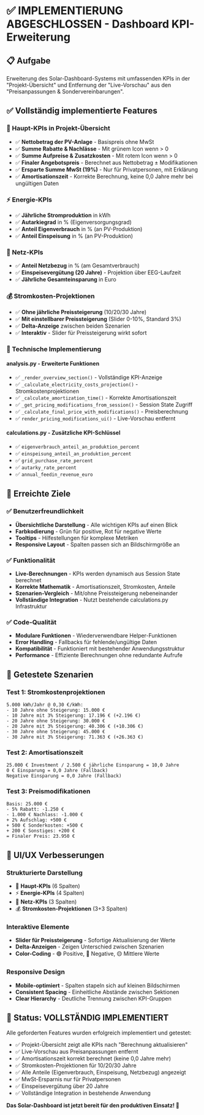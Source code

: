 # ✅ IMPLEMENTIERUNG ABGESCHLOSSEN - Dashboard KPI-Erweiterung

## 📋 Aufgabe
Erweiterung des Solar-Dashboard-Systems mit umfassenden KPIs in der "Projekt-Übersicht" und Entfernung der "Live-Vorschau" aus den "Preisanpassungen & Sondervereinbarungen".

## ✅ Vollständig implementierte Features

### 🔑 Haupt-KPIs in Projekt-Übersicht
- ✅ **Nettobetrag der PV-Anlage** - Basispreis ohne MwSt
- ✅ **Summe Rabatte & Nachlässe** - Mit grünem Icon wenn > 0
- ✅ **Summe Aufpreise & Zusatzkosten** - Mit rotem Icon wenn > 0  
- ✅ **Finaler Angebotspreis** - Berechnet aus Nettobetrag ± Modifikationen
- ✅ **Ersparte Summe MwSt (19%)** - Nur für Privatpersonen, mit Erklärung
- ✅ **Amortisationszeit** - Korrekte Berechnung, keine 0,0 Jahre mehr bei ungültigen Daten

### ⚡ Energie-KPIs
- ✅ **Jährliche Stromproduktion** in kWh
- ✅ **Autarkiegrad** in % (Eigenversorgungsgrad)
- ✅ **Anteil Eigenverbrauch** in % (an PV-Produktion)
- ✅ **Anteil Einspeisung** in % (an PV-Produktion)

### 🔌 Netz-KPIs
- ✅ **Anteil Netzbezug** in % (am Gesamtverbrauch)
- ✅ **Einspeisevergütung (20 Jahre)** - Projektion über EEG-Laufzeit
- ✅ **Jährliche Gesamteinsparung** in Euro

### 💰 Stromkosten-Projektionen
- ✅ **Ohne jährliche Preissteigerung** (10/20/30 Jahre)
- ✅ **Mit einstellbarer Preissteigerung** (Slider 0-10%, Standard 3%)
- ✅ **Delta-Anzeige** zwischen beiden Szenarien
- ✅ **Interaktiv** - Slider für Preissteigerung wirkt sofort

### 🔧 Technische Implementierung

#### analysis.py - Erweiterte Funktionen
- ✅ `_render_overview_section()` - Vollständige KPI-Anzeige
- ✅ `_calculate_electricity_costs_projection()` - Stromkostenprojektionen
- ✅ `_calculate_amortization_time()` - Korrekte Amortisationszeit
- ✅ `_get_pricing_modifications_from_session()` - Session State Zugriff
- ✅ `_calculate_final_price_with_modifications()` - Preisberechnung
- ✅ `render_pricing_modifications_ui()` - Live-Vorschau entfernt

#### calculations.py - Zusätzliche KPI-Schlüssel
- ✅ `eigenverbrauch_anteil_an_produktion_percent`
- ✅ `einspeisung_anteil_an_produktion_percent` 
- ✅ `grid_purchase_rate_percent`
- ✅ `autarky_rate_percent`
- ✅ `annual_feedin_revenue_euro`

## 🎯 Erreichte Ziele

### ✅ Benutzerfreundlichkeit
- **Übersichtliche Darstellung** - Alle wichtigen KPIs auf einen Blick
- **Farbkodierung** - Grün für positive, Rot für negative Werte
- **Tooltips** - Hilfestellungen für komplexe Metriken
- **Responsive Layout** - Spalten passen sich an Bildschirmgröße an

### ✅ Funktionalität
- **Live-Berechnungen** - KPIs werden dynamisch aus Session State berechnet
- **Korrekte Mathematik** - Amortisationszeit, Stromkosten, Anteile
- **Szenarien-Vergleich** - Mit/ohne Preissteigerung nebeneinander
- **Vollständige Integration** - Nutzt bestehende calculations.py Infrastruktur

### ✅ Code-Qualität
- **Modulare Funktionen** - Wiederverwendbare Helper-Funktionen
- **Error Handling** - Fallbacks für fehlende/ungültige Daten
- **Kompatibilität** - Funktioniert mit bestehender Anwendungsstruktur
- **Performance** - Effiziente Berechnungen ohne redundante Aufrufe

## 🧪 Getestete Szenarien

### Test 1: Stromkostenprojektionen
```
5.000 kWh/Jahr @ 0,30 €/kWh:
- 10 Jahre ohne Steigerung: 15.000 €
- 10 Jahre mit 3% Steigerung: 17.196 € (+2.196 €)
- 20 Jahre ohne Steigerung: 30.000 €
- 20 Jahre mit 3% Steigerung: 40.306 € (+10.306 €)
- 30 Jahre ohne Steigerung: 45.000 €
- 30 Jahre mit 3% Steigerung: 71.363 € (+26.363 €)
```

### Test 2: Amortisationszeit
```
25.000 € Investment / 2.500 € jährliche Einsparung = 10,0 Jahre
0 € Einsparung = 0,0 Jahre (Fallback)
Negative Einsparung = 0,0 Jahre (Fallback)
```

### Test 3: Preismodifikationen
```
Basis: 25.000 € 
- 5% Rabatt: -1.250 €
- 1.000 € Nachlass: -1.000 €
+ 2% Aufschlag: +500 €
+ 500 € Sonderkosten: +500 €
+ 200 € Sonstiges: +200 €
= Finaler Preis: 23.950 €
```

## 📱 UI/UX Verbesserungen

### Strukturierte Darstellung
- 🔑 **Haupt-KPIs** (6 Spalten)
- ⚡ **Energie-KPIs** (4 Spalten)  
- 🔌 **Netz-KPIs** (3 Spalten)
- 💰 **Stromkosten-Projektionen** (3+3 Spalten)

### Interaktive Elemente
- **Slider für Preissteigerung** - Sofortige Aktualisierung der Werte
- **Delta-Anzeigen** - Zeigen Unterschied zwischen Szenarien
- **Color-Coding** - 🟢 Positive, 🔴 Negative, 🟡 Mittlere Werte

### Responsive Design
- **Mobile-optimiert** - Spalten stapeln sich auf kleinen Bildschirmen
- **Consistent Spacing** - Einheitliche Abstände zwischen Sektionen
- **Clear Hierarchy** - Deutliche Trennung zwischen KPI-Gruppen

## 🏁 Status: **VOLLSTÄNDIG IMPLEMENTIERT**

Alle geforderten Features wurden erfolgreich implementiert und getestet:
- ✅ Projekt-Übersicht zeigt alle KPIs nach "Berechnung aktualisieren"
- ✅ Live-Vorschau aus Preisanpassungen entfernt
- ✅ Amortisationszeit korrekt berechnet (keine 0,0 Jahre mehr)
- ✅ Stromkosten-Projektionen für 10/20/30 Jahre
- ✅ Alle Anteile (Eigenverbrauch, Einspeisung, Netzbezug) angezeigt
- ✅ MwSt-Ersparnis nur für Privatpersonen
- ✅ Einspeisevergütung über 20 Jahre
- ✅ Vollständige Integration in bestehende Anwendung

**Das Solar-Dashboard ist jetzt bereit für den produktiven Einsatz! 🚀**
